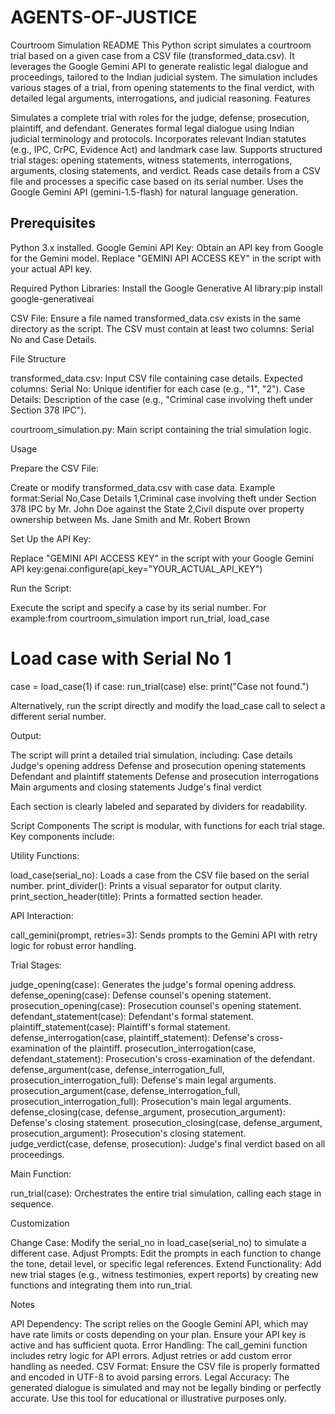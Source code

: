# AGENTS-OF-JUSTICE
Courtroom Simulation README
This Python script simulates a courtroom trial based on a given case from a CSV file (transformed_data.csv). It leverages the Google Gemini API to generate realistic legal dialogue and proceedings, tailored to the Indian judicial system. The simulation includes various stages of a trial, from opening statements to the final verdict, with detailed legal arguments, interrogations, and judicial reasoning.
Features

Simulates a complete trial with roles for the judge, defense, prosecution, plaintiff, and defendant.
Generates formal legal dialogue using Indian judicial terminology and protocols.
Incorporates relevant Indian statutes (e.g., IPC, CrPC, Evidence Act) and landmark case law.
Supports structured trial stages: opening statements, witness statements, interrogations, arguments, closing statements, and verdict.
Reads case details from a CSV file and processes a specific case based on its serial number.
Uses the Google Gemini API (gemini-1.5-flash) for natural language generation.

## Prerequisites

Python 3.x installed.
Google Gemini API Key:
Obtain an API key from Google for the Gemini model.
Replace "GEMINI API ACCESS KEY" in the script with your actual API key.


Required Python Libraries:
Install the Google Generative AI library:pip install google-generativeai




CSV File:
Ensure a file named transformed_data.csv exists in the same directory as the script.
The CSV must contain at least two columns: Serial No and Case Details.



File Structure

transformed_data.csv: Input CSV file containing case details.
Expected columns:
Serial No: Unique identifier for each case (e.g., "1", "2").
Case Details: Description of the case (e.g., "Criminal case involving theft under Section 378 IPC").




courtroom_simulation.py: Main script containing the trial simulation logic.

Usage

Prepare the CSV File:

Create or modify transformed_data.csv with case data. Example format:Serial No,Case Details
1,Criminal case involving theft under Section 378 IPC by Mr. John Doe against the State
2,Civil dispute over property ownership between Ms. Jane Smith and Mr. Robert Brown




Set Up the API Key:

Replace "GEMINI API ACCESS KEY" in the script with your Google Gemini API key:genai.configure(api_key="YOUR_ACTUAL_API_KEY")




Run the Script:

Execute the script and specify a case by its serial number. For example:from courtroom_simulation import run_trial, load_case

# Load case with Serial No 1
case = load_case(1)
if case:
    run_trial(case)
else:
    print("Case not found.")


Alternatively, run the script directly and modify the load_case call to select a different serial number.


Output:

The script will print a detailed trial simulation, including:
Case details
Judge's opening address
Defense and prosecution opening statements
Defendant and plaintiff statements
Defense and prosecution interrogations
Main arguments and closing statements
Judge's final verdict


Each section is clearly labeled and separated by dividers for readability.



Script Components
The script is modular, with functions for each trial stage. Key components include:

Utility Functions:

load_case(serial_no): Loads a case from the CSV file based on the serial number.
print_divider(): Prints a visual separator for output clarity.
print_section_header(title): Prints a formatted section header.


API Interaction:

call_gemini(prompt, retries=3): Sends prompts to the Gemini API with retry logic for robust error handling.


Trial Stages:

judge_opening(case): Generates the judge's formal opening address.
defense_opening(case): Defense counsel's opening statement.
prosecution_opening(case): Prosecution counsel's opening statement.
defendant_statement(case): Defendant's formal statement.
plaintiff_statement(case): Plaintiff's formal statement.
defense_interrogation(case, plaintiff_statement): Defense's cross-examination of the plaintiff.
prosecution_interrogation(case, defendant_statement): Prosecution's cross-examination of the defendant.
defense_argument(case, defense_interrogation_full, prosecution_interrogation_full): Defense's main legal arguments.
prosecution_argument(case, defense_interrogation_full, prosecution_interrogation_full): Prosecution's main legal arguments.
defense_closing(case, defense_argument, prosecution_argument): Defense's closing statement.
prosecution_closing(case, defense_argument, prosecution_argument): Prosecution's closing statement.
judge_verdict(case, defense, prosecution): Judge's final verdict based on all proceedings.


Main Function:

run_trial(case): Orchestrates the entire trial simulation, calling each stage in sequence.



Customization

Change Case: Modify the serial_no in load_case(serial_no) to simulate a different case.
Adjust Prompts: Edit the prompts in each function to change the tone, detail level, or specific legal references.
Extend Functionality: Add new trial stages (e.g., witness testimonies, expert reports) by creating new functions and integrating them into run_trial.

Notes

API Dependency: The script relies on the Google Gemini API, which may have rate limits or costs depending on your plan. Ensure your API key is active and has sufficient quota.
Error Handling: The call_gemini function includes retry logic for API errors. Adjust retries or add custom error handling as needed.
CSV Format: Ensure the CSV file is properly formatted and encoded in UTF-8 to avoid parsing errors.
Legal Accuracy: The generated dialogue is simulated and may not be legally binding or perfectly accurate. Use this tool for educational or illustrative purposes only.

